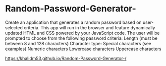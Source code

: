# Random-Password-Generator-

Create an application that generates a random password based on user-selected criteria. This app will run in the browser and feature dynamically updated HTML and CSS powered by your JavaScript code.
The user will be prompted to choose from the following password criteria:
Length (must be between 8 and 128 characters)
Character type:
Special characters (see examples)
Numeric characters
Lowercase characters
Uppercase characters


https://khalidm53.github.io/Random-Password-Generator-/

